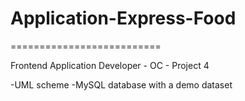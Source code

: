 # Application-Express-Food
==========================

Frontend Application Developer - OC - Project 4

-UML scheme
-MySQL database with a demo dataset
